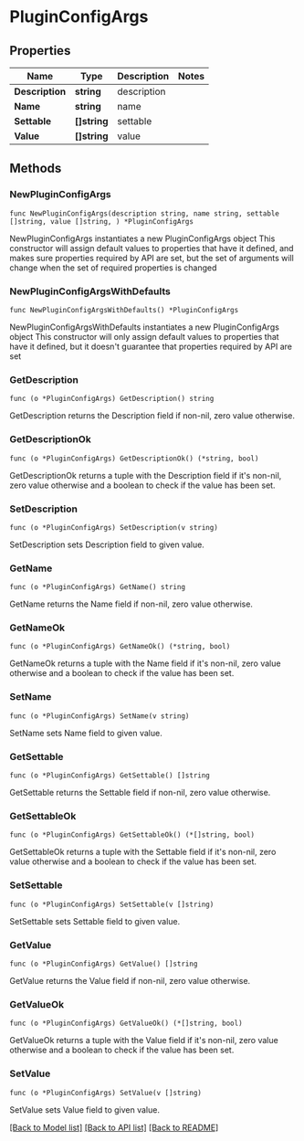 # PluginConfigArgs

## Properties

Name | Type | Description | Notes
------------ | ------------- | ------------- | -------------
**Description** | **string** | description | 
**Name** | **string** | name | 
**Settable** | **[]string** | settable | 
**Value** | **[]string** | value | 

## Methods

### NewPluginConfigArgs

`func NewPluginConfigArgs(description string, name string, settable []string, value []string, ) *PluginConfigArgs`

NewPluginConfigArgs instantiates a new PluginConfigArgs object
This constructor will assign default values to properties that have it defined,
and makes sure properties required by API are set, but the set of arguments
will change when the set of required properties is changed

### NewPluginConfigArgsWithDefaults

`func NewPluginConfigArgsWithDefaults() *PluginConfigArgs`

NewPluginConfigArgsWithDefaults instantiates a new PluginConfigArgs object
This constructor will only assign default values to properties that have it defined,
but it doesn't guarantee that properties required by API are set

### GetDescription

`func (o *PluginConfigArgs) GetDescription() string`

GetDescription returns the Description field if non-nil, zero value otherwise.

### GetDescriptionOk

`func (o *PluginConfigArgs) GetDescriptionOk() (*string, bool)`

GetDescriptionOk returns a tuple with the Description field if it's non-nil, zero value otherwise
and a boolean to check if the value has been set.

### SetDescription

`func (o *PluginConfigArgs) SetDescription(v string)`

SetDescription sets Description field to given value.


### GetName

`func (o *PluginConfigArgs) GetName() string`

GetName returns the Name field if non-nil, zero value otherwise.

### GetNameOk

`func (o *PluginConfigArgs) GetNameOk() (*string, bool)`

GetNameOk returns a tuple with the Name field if it's non-nil, zero value otherwise
and a boolean to check if the value has been set.

### SetName

`func (o *PluginConfigArgs) SetName(v string)`

SetName sets Name field to given value.


### GetSettable

`func (o *PluginConfigArgs) GetSettable() []string`

GetSettable returns the Settable field if non-nil, zero value otherwise.

### GetSettableOk

`func (o *PluginConfigArgs) GetSettableOk() (*[]string, bool)`

GetSettableOk returns a tuple with the Settable field if it's non-nil, zero value otherwise
and a boolean to check if the value has been set.

### SetSettable

`func (o *PluginConfigArgs) SetSettable(v []string)`

SetSettable sets Settable field to given value.


### GetValue

`func (o *PluginConfigArgs) GetValue() []string`

GetValue returns the Value field if non-nil, zero value otherwise.

### GetValueOk

`func (o *PluginConfigArgs) GetValueOk() (*[]string, bool)`

GetValueOk returns a tuple with the Value field if it's non-nil, zero value otherwise
and a boolean to check if the value has been set.

### SetValue

`func (o *PluginConfigArgs) SetValue(v []string)`

SetValue sets Value field to given value.



[[Back to Model list]](../README.md#documentation-for-models) [[Back to API list]](../README.md#documentation-for-api-endpoints) [[Back to README]](../README.md)


